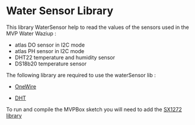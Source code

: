 # Water Sensor Library


This library WaterSensor help to read the values of the sensors used in the MVP Water Waziup :
 
 - atlas DO sensor in I2C mode
 - atlas PH sensor in I2C mode
 - DHT22 temperature and humidity sensor
 - DS18b20 temperature sensor





The following library are required to use the waterSensor lib :

  - [OneWire](https://github.com/PaulStoffregen/OneWire)

  - [DHT](https://github.com/blissillour/water-sensors/tree/master/libraries/DHT)


To run and compile the MVPBox sketch you will need to add the [SX1272 library](https://github.com/CongducPham/LowCostLoRaGw/tree/master/Arduino/libraries/SX1272)
